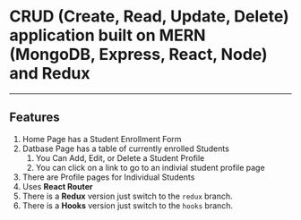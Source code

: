 # CRUD (Create, Read, Update, Delete) application built on MERN (MongoDB, Express, React, Node) and Redux

---

## Features

1. Home Page has a Student Enrollment Form
2. Datbase Page has a table of currently enrolled Students
   1. You Can Add, Edit, or Delete a Student Profile
   2. You can click on a link to go to an indivial student profile page
3. There are Profile pages for Individual Students
4. Uses **React Router**
5. There is a **Redux** version just switch to the `redux` branch. 
6. There is a **Hooks**  version just switch to the `hooks` branch. 
